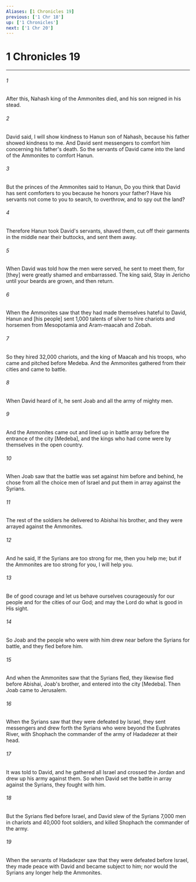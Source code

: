 ```yaml
---
Aliases: [1 Chronicles 19]
previous: ['1 Chr 18']
up: ['1 Chronicles']
next: ['1 Chr 20']
---
```

# 1 Chronicles 19

***














###### 1 






After this, Nahash king of the Ammonites died, and his son reigned in his stead. 













###### 2 






David said, I will show kindness to Hanun son of Nahash, because his father showed kindness to me. And David sent messengers to comfort him concerning his father's death. So the servants of David came into the land of the Ammonites to comfort Hanun. 













###### 3 






But the princes of the Ammonites said to Hanun, Do you think that David has sent comforters to you because he honors your father? Have his servants not come to you to search, to overthrow, and to spy out the land? 













###### 4 






Therefore Hanun took David's servants, shaved them, cut off their garments in the middle near their buttocks, and sent them away. 













###### 5 






When David was told how the men were served, he sent to meet them, for [they] were greatly shamed and embarrassed. The king said, Stay in Jericho until your beards are grown, and then return. 













###### 6 






When the Ammonites saw that they had made themselves hateful to David, Hanun and [his people] sent 1,000 talents of silver to hire chariots and horsemen from Mesopotamia and Aram-maacah and Zobah. 













###### 7 






So they hired 32,000 chariots, and the king of Maacah and his troops, who came and pitched before Medeba. And the Ammonites gathered from their cities and came to battle. 













###### 8 






When David heard of it, he sent Joab and all the army of mighty men. 













###### 9 






And the Ammonites came out and lined up in battle array before the entrance of the city [Medeba], and the kings who had come were by themselves in the open country. 













###### 10 






When Joab saw that the battle was set against him before and behind, he chose from all the choice men of Israel and put them in array against the Syrians. 













###### 11 






The rest of the soldiers he delivered to Abishai his brother, and they were arrayed against the Ammonites. 













###### 12 






And he said, If the Syrians are too strong for me, then you help me; but if the Ammonites are too strong for you, I will help you. 













###### 13 






Be of good courage and let us behave ourselves courageously for our people and for the cities of our God; and may the Lord do what is good in His sight. 













###### 14 






So Joab and the people who were with him drew near before the Syrians for battle, and they fled before him. 













###### 15 






And when the Ammonites saw that the Syrians fled, they likewise fled before Abishai, Joab's brother, and entered into the city [Medeba]. Then Joab came to Jerusalem. 













###### 16 






When the Syrians saw that they were defeated by Israel, they sent messengers and drew forth the Syrians who were beyond the Euphrates River, with Shophach the commander of the army of Hadadezer at their head. 













###### 17 






It was told to David, and he gathered all Israel and crossed the Jordan and drew up his army against them. So when David set the battle in array against the Syrians, they fought with him. 













###### 18 






But the Syrians fled before Israel, and David slew of the Syrians 7,000 men in chariots and 40,000 foot soldiers, and killed Shophach the commander of the army. 













###### 19 






When the servants of Hadadezer saw that they were defeated before Israel, they made peace with David and became subject to him; nor would the Syrians any longer help the Ammonites.
